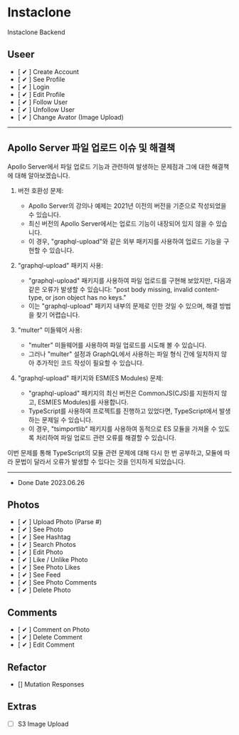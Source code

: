 # Instaclone

Instaclone Backend

## Useer

- [ ✔ ] Create Account
- [ ✔ ] See Profile
- [ ✔ ] Login
- [ ✔ ] Edit Profile
- [ ✔ ] Follow User
- [ ✔ ] Unfollow User
- [ ✔ ] Change Avator (Image Upload)

---

## Apollo Server 파일 업로드 이슈 및 해결책

Apollo Server에서 파일 업로드 기능과 관련하여 발생하는 문제점과 그에 대한 해결책에 대해 알아보겠습니다.

1. 버전 호환성 문제:

   - Apollo Server의 강의나 예제는 2021년 이전의 버전을 기준으로 작성되었을 수 있습니다.
   - 최신 버전의 Apollo Server에서는 업로드 기능이 내장되어 있지 않을 수 있습니다.
   - 이 경우, "graphql-upload"와 같은 외부 패키지를 사용하여 업로드 기능을 구현할 수 있습니다.

2. "graphql-upload" 패키지 사용:

   - "graphql-upload" 패키지를 사용하여 파일 업로드를 구현해 보았지만, 다음과 같은 오류가 발생할 수 있습니다: "post body missing, invalid content-type, or json object has no keys."
   - 이는 "graphql-upload" 패키지 내부의 문제로 인한 것일 수 있으며, 해결 방법을 찾기 어렵습니다.

3. "multer" 미들웨어 사용:

   - "multer" 미들웨어를 사용하여 파일 업로드를 시도해 볼 수 있습니다.
   - 그러나 "multer" 설정과 GraphQL에서 사용하는 파일 형식 간에 일치하지 않아 추가적인 코드 작성이 필요할 수 있습니다.

4. "graphql-upload" 패키지와 ESM(ES Modules) 문제:
   - "graphql-upload" 패키지의 최신 버전은 CommonJS(CJS)를 지원하지 않고, ESM(ES Modules)를 사용합니다.
   - TypeScript를 사용하여 프로젝트를 진행하고 있었다면, TypeScript에서 발생하는 문제일 수 있습니다.
   - 이 경우, "tsimportlib" 패키지를 사용하여 동적으로 ES 모듈을 가져올 수 있도록 처리하여 파일 업로드 관련 오류를 해결할 수 있습니다.

이번 문제를 통해 TypeScript의 모듈 관련 문제에 대해 다시 한 번 공부하고, 모듈에 따라 문법이 달라서 오류가 발생할 수 있다는 것을 인지하게 되었습니다.

---

- Done Date 2023.06.26

## Photos

- [ ✔ ] Upload Photo (Parse #)
- [ ✔ ] See Photo
- [ ✔ ] See Hashtag
- [ ✔ ] Search Photos
- [ ✔ ] Edit Photo
- [ ✔ ] Like / Unlike Photo
- [ ✔ ] See Photo Likes
- [ ✔ ] See Feed
- [ ✔ ] See Photo Comments
- [ ✔ ] Delete Photo

## Comments

- [ ✔ ] Comment on Photo
- [ ✔ ] Delete Comment
- [ ✔ ] Edit Comment

## Refactor

- [] Mutation Responses

## Extras

- [ ] S3 Image Upload

